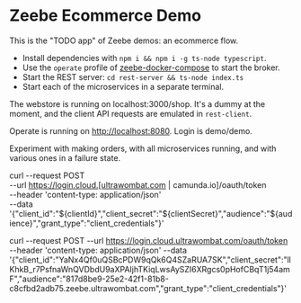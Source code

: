 # Zeebe Ecommerce Demo

This is the "TODO app" of Zeebe demos: an ecommerce flow.

- Install dependencies with `npm i && npm i -g ts-node typescript`.
- Use the `operate` profile of [zeebe-docker-compose](https://github.com/zeebe-io/zeebe-docker-compose) to start the broker.
- Start the REST server: `cd rest-server && ts-node index.ts`
- Start each of the microservices in a separate terminal.

The webstore is running on localhost:3000/shop. It's a dummy at the moment, and the client API requests are emulated in `rest-client`.

Operate is running on [http://localhost:8080](http://localhost:8080). Login is demo/demo.

Experiment with making orders, with all microservices running, and with various ones in a failure state.

curl --request POST \
  --url https://login.cloud.[ultrawombat.com | camunda.io]/oauth/token \
  --header 'content-type: application/json' \
  --data '{"client_id":"${clientId}","client_secret":"${clientSecret}","audience":"${audience}","grant_type":"client_credentials"}'


  curl --request POST --url https://login.cloud.ultrawombat.com/oauth/token --header 'content-type: application/json' --data '{"client_id":"YaNx4Qf0uQSBcPDW9qQk6Q4SZaRUA7SK","client_secret":"llKhkB_r7PsfnaWnQVDbdU9aXPAIjhTKiqLwsAySZI6XRgcs0pHofCBqT1j54amF","audience":"817d8be9-25e2-42f1-81b8-c8cfbd2adb75.zeebe.ultrawombat.com","grant_type":"client_credentials"}'